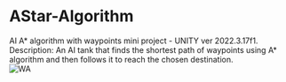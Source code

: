 # AStar-Algorithm  
AI A* algorithm with waypoints mini project - UNITY ver 2022.3.17f1.  
Description: An AI tank that finds the shortest path of waypoints using A* algorithm and then follows it to reach the chosen destination.  
![WA](https://github.com/RoaaK95/AStar-Algorithm/assets/101067760/561012f6-8b24-4abd-8c39-2ee330c854f8)
